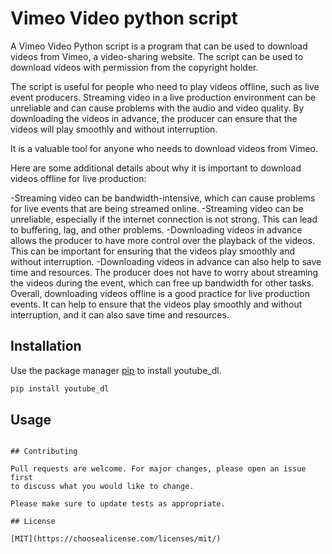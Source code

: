  # Vimeo Video python script 
 
A Vimeo Video Python script is a program that can be used to download videos from Vimeo, a video-sharing website. The script can be used to download videos with permission from the copyright holder.

The script is useful for people who need to play videos offline, such as live event producers. Streaming video in a live production environment can be unreliable and can cause problems with the audio and video quality. By downloading the videos in advance, the producer can ensure that the videos will play smoothly and without interruption.

It is a valuable tool for anyone who needs to download videos from Vimeo.

Here are some additional details about why it is important to download videos offline for live production:

-Streaming video can be bandwidth-intensive, which can cause problems for live events that are being streamed online.
-Streaming video can be unreliable, especially if the internet connection is not strong. This can lead to buffering, lag, and other problems.
-Downloading videos in advance allows the producer to have more control over the playback of the videos. This can be important for ensuring that the videos play smoothly and without interruption.
-Downloading videos in advance can also help to save time and resources. The producer does not have to worry about streaming the videos during the event, which can free up bandwidth for other tasks.
Overall, downloading videos offline is a good practice for live production events. It can help to ensure that the videos play smoothly and without interruption, and it can also save time and resources.
## Installation

Use the package manager [pip](https://pip.pypa.io/en/stable/) to install youtube_dl.

```bash
pip install youtube_dl
```

## Usage


```

## Contributing

Pull requests are welcome. For major changes, please open an issue first
to discuss what you would like to change.

Please make sure to update tests as appropriate.

## License

[MIT](https://choosealicense.com/licenses/mit/)
